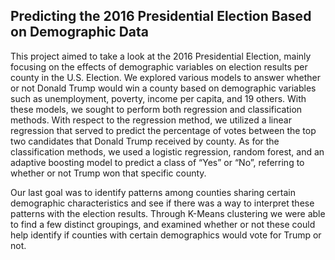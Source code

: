 ## Predicting the 2016 Presidential Election Based on Demographic Data
This project aimed to take a look at the 2016 Presidential Election, mainly focusing on the effects of demographic variables on election results per county in the U.S. Election. We explored various models to answer whether or not Donald Trump would win a county based on demographic variables such as unemployment, poverty, income per capita, and 19 others. With these models, we sought to perform both regression and classification methods. With respect to the regression method, we utilized a linear regression that served to predict the percentage of votes between the top two candidates that Donald Trump received by county. As for the classification methods, we used a logistic regression, random forest, and an adaptive boosting model to predict a class of “Yes” or “No”, referring to whether or not Trump won that specific county.  

Our last goal was to identify patterns among counties sharing certain demographic characteristics and see if there was a way to interpret these patterns with the election results. Through K-Means clustering we were able to find a few distinct groupings, and examined whether or not these could help identify if counties with certain demographics would vote for Trump or not. 

